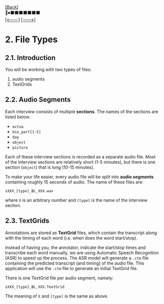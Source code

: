 [\[Back\]](./README.md) \
🔲⏹⬛️⬛️⬛️⬛️⬛️⬛️⬛️ \
[\[<---\]](./01_overview.md) [\[--->\]](./03_working_with_praat.md)

# 2. File Types

## 2.1. Introduction

You will be working with two types of files:
1. audio segments
2. TextGrids

## 2.2. Audio Segments
Each interview consists of multiple **sections**. The names of the sections are
listed below.
- `actua`
- `bio_part[1-5]`
- `day`
- `object`
- `picture`

Each of these interview sections is recorded as a separate audio file. Most of the
interview sections are relatively short (1-5 minutes), but there is one section
(`object`) that is long (10-15 minutes).

To make your life easier, every audio file will be split into **audio segments**
containing roughly 15 seconds of audio. The name of these files are:
```
sXXX_[type]_BL_XXX.wav
```
where `X` is an arbitrary number and `[type]` is the name of the interview
section.

## 2.3. TextGrids
Annotations are stored as **TextGrid** files, which contain the transcript along with
the timing of each word (i.e. when does the word start/stop).

Instead of having you, the annotator, indicate the start/stop times and transcribe
each word manually, we are using Automatic Speech Recognition (ASR) to speed up the
process. The ASR model will generate a `.ctm` file containing the predicted
transcript (and timing) of the audio file. This application will use the `.ctm` file
to generate an initial TextGrid file.

There is one TextGrid file per audio segment, namely:
```
sXXX_[type]_BL_XXX.TextGrid
```
The meaning of `X` and `[type]` is the same as above.